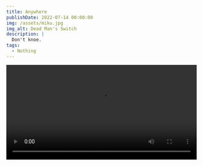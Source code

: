 ```yaml
---
title: Anywhere
publishDate: 2022-07-14 00:00:00
img: /assets/miku.jpg
img_alt: Dead Man's Switch
description: |
  Don't knoe.
tags:
  - Nothing
---
```


<video width="100%" height="auto" controls autoplay loop src="https://arweave.net/pj9G7kAR4SkuNXbeUF0YisFPKkky3b3P244Wo1jcd6U" type="video/mp4"></video>
